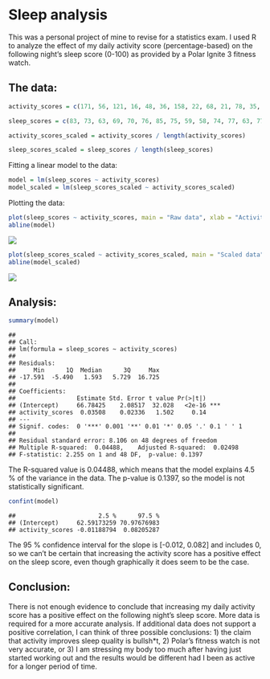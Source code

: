 Sleep analysis
================

This was a personal project of mine to revise for a statistics exam. I
used R to analyze the effect of my daily activity score
(percentage-based) on the following night’s sleep score (0-100) as
provided by a Polar Ignite 3 fitness watch.

## The data:

``` r
activity_scores = c(171, 56, 121, 16, 48, 36, 158, 22, 68, 21, 78, 35, 52, 132, 41, 27, 21, 79, 54, 32, 157, 41, 151, 61, 10, 49, 32, 204, 101, 75, 16, 52, 33, 187, 95, 120, 63, 27, 124, 74, 138, 72, 31, 80, 84, 38, 59, 69, 146, 71)

sleep_scores = c(83, 73, 63, 69, 70, 76, 85, 75, 59, 58, 74, 77, 63, 77, 71, 54, 64, 54,  73, 69, 65, 74, 70, 69, 62, 75, 75, 74, 61, 56, 72, 72, 61, 71, 71, 66, 64, 81, 79, 76, 77, 77, 55, 52, 72, 66, 71, 71, 62, 86)

activity_scores_scaled = activity_scores / length(activity_scores)

sleep_scores_scaled = sleep_scores / length(sleep_scores)
```

Fitting a linear model to the data:

``` r
model = lm(sleep_scores ~ activity_scores)
model_scaled = lm(sleep_scores_scaled ~ activity_scores_scaled)
```

Plotting the data:

``` r
plot(sleep_scores ~ activity_scores, main = "Raw data", xlab = "Activity score", ylab = "Sleep score")
abline(model)
```

![](sleep_data_analysis_files/figure-gfm/unnamed-chunk-3-1.png)<!-- -->

``` r
plot(sleep_scores_scaled ~ activity_scores_scaled, main = "Scaled data", xlab = "Activity score", ylab = "Sleep score", xlim = c(0,4), ylim = c(0,4))
abline(model_scaled)
```

![](sleep_data_analysis_files/figure-gfm/unnamed-chunk-3-2.png)<!-- -->

## Analysis:

``` r
summary(model)
```

    ## 
    ## Call:
    ## lm(formula = sleep_scores ~ activity_scores)
    ## 
    ## Residuals:
    ##     Min      1Q  Median      3Q     Max 
    ## -17.591  -5.490   1.593   5.729  16.725 
    ## 
    ## Coefficients:
    ##                 Estimate Std. Error t value Pr(>|t|)    
    ## (Intercept)     66.78425    2.08517  32.028   <2e-16 ***
    ## activity_scores  0.03508    0.02336   1.502     0.14    
    ## ---
    ## Signif. codes:  0 '***' 0.001 '**' 0.01 '*' 0.05 '.' 0.1 ' ' 1
    ## 
    ## Residual standard error: 8.106 on 48 degrees of freedom
    ## Multiple R-squared:  0.04488,    Adjusted R-squared:  0.02498 
    ## F-statistic: 2.255 on 1 and 48 DF,  p-value: 0.1397

The R-squared value is 0.04488, which means that the model explains 4.5
% of the variance in the data. The p-value is 0.1397, so the model is
not statistically significant.

``` r
confint(model)
```

    ##                       2.5 %      97.5 %
    ## (Intercept)     62.59173259 70.97676983
    ## activity_scores -0.01188794  0.08205287

The 95 % confidence interval for the slope is \[-0.012, 0.082\] and
includes 0, so we can’t be certain that increasing the activity score
has a positive effect on the sleep score, even though graphically it
does seem to be the case.

## Conclusion:

There is not enough evidence to conclude that increasing my daily
activity score has a positive effect on the following night’s sleep
score. More data is required for a more accurate analysis. If additional
data does not support a positive correlation, I can think of three
possible conclusions: 1) the claim that activity improves sleep quality
is bullsh\*t, 2) Polar’s fitness watch is not very accurate, or 3) I am
stressing my body too much after having just started working out and the
results would be different had I been as active for a longer period of
time.

